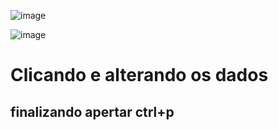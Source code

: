 ![image](https://github.com/user-attachments/assets/409eed57-c2d3-4a46-bf15-84e791557a4d)

![image](https://github.com/user-attachments/assets/b734225d-6eb6-4c5d-a3c6-560e979ed23b)


# Clicando e alterando os dados 

## finalizando apertar ctrl+p
